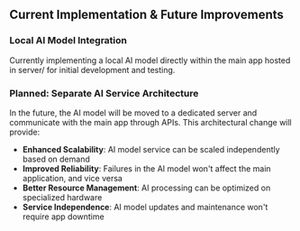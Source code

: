 ## Current Implementation & Future Improvements

### Local AI Model Integration

Currently implementing a local AI model directly within the main app hosted in server/ for initial development and testing.

### Planned: Separate AI Service Architecture

In the future, the AI model will be moved to a dedicated server and communicate with the main app through APIs. This architectural change will provide:

- **Enhanced Scalability**: AI model service can be scaled independently based on demand
- **Improved Reliability**: Failures in the AI model won't affect the main application, and vice versa
- **Better Resource Management**: AI processing can be optimized on specialized hardware
- **Service Independence**: AI model updates and maintenance won't require app downtime
